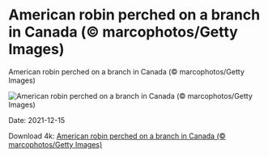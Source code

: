 # American robin perched on a branch in Canada (© marcophotos/Getty Images)

American robin perched on a branch in Canada (© marcophotos/Getty Images)

![American robin perched on a branch in Canada (© marcophotos/Getty Images)](https://bing.com/th?id=OHR.AmericanRobin_EN-US0648462541_UHD.jpg&w=1024&h=576)

Date: 2021-12-15

Download 4k: [American robin perched on a branch in Canada (© marcophotos/Getty Images)](https://bing.com/th?id=OHR.AmericanRobin_EN-US0648462541_UHD.jpg)

